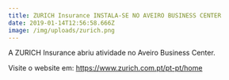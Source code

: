 ```yaml
---
title: ZURICH Insurance INSTALA-SE NO AVEIRO BUSINESS CENTER
date: 2019-01-14T12:56:58.666Z
image: /img/uploads/zurich.png
---
```

A ZURICH Insurance abriu atividade no Aveiro Business Center.

Visite o website em: https://www.zurich.com.pt/pt-pt/home
